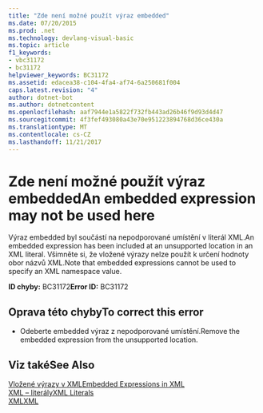 ```yaml
---
title: "Zde není možné použít výraz embedded"
ms.date: 07/20/2015
ms.prod: .net
ms.technology: devlang-visual-basic
ms.topic: article
f1_keywords:
- vbc31172
- bc31172
helpviewer_keywords: BC31172
ms.assetid: edacea38-c104-4fa4-af74-6a250681f004
caps.latest.revision: "4"
author: dotnet-bot
ms.author: dotnetcontent
ms.openlocfilehash: aaf7944e1a5822f732fb443ad26b46f9d93d4d47
ms.sourcegitcommit: 4f3fef493080a43e70e951223894768d36ce430a
ms.translationtype: MT
ms.contentlocale: cs-CZ
ms.lasthandoff: 11/21/2017
---
```

# <a name="an-embedded-expression-may-not-be-used-here"></a><span data-ttu-id="3eac7-102">Zde není možné použít výraz embedded</span><span class="sxs-lookup"><span data-stu-id="3eac7-102">An embedded expression may not be used here</span></span>
<span data-ttu-id="3eac7-103">Výraz embedded byl součástí na nepodporované umístění v literál XML.</span><span class="sxs-lookup"><span data-stu-id="3eac7-103">An embedded expression has been included at an unsupported location in an XML literal.</span></span> <span data-ttu-id="3eac7-104">Všimněte si, že vložené výrazy nelze použít k určení hodnoty obor názvů XML.</span><span class="sxs-lookup"><span data-stu-id="3eac7-104">Note that embedded expressions cannot be used to specify an XML namespace value.</span></span>  
  
 <span data-ttu-id="3eac7-105">**ID chyby:** BC31172</span><span class="sxs-lookup"><span data-stu-id="3eac7-105">**Error ID:** BC31172</span></span>  
  
## <a name="to-correct-this-error"></a><span data-ttu-id="3eac7-106">Oprava této chyby</span><span class="sxs-lookup"><span data-stu-id="3eac7-106">To correct this error</span></span>  
  
-   <span data-ttu-id="3eac7-107">Odeberte embedded výraz z nepodporované umístění.</span><span class="sxs-lookup"><span data-stu-id="3eac7-107">Remove the embedded expression from the unsupported location.</span></span>  
  
## <a name="see-also"></a><span data-ttu-id="3eac7-108">Viz také</span><span class="sxs-lookup"><span data-stu-id="3eac7-108">See Also</span></span>  
 [<span data-ttu-id="3eac7-109">Vložené výrazy v XML</span><span class="sxs-lookup"><span data-stu-id="3eac7-109">Embedded Expressions in XML</span></span>](../../visual-basic/programming-guide/language-features/xml/embedded-expressions-in-xml.md)  
 [<span data-ttu-id="3eac7-110">XML – literály</span><span class="sxs-lookup"><span data-stu-id="3eac7-110">XML Literals</span></span>](../../visual-basic/language-reference/xml-literals/index.md)  
 [<span data-ttu-id="3eac7-111">XML</span><span class="sxs-lookup"><span data-stu-id="3eac7-111">XML</span></span>](../../visual-basic/programming-guide/language-features/xml/index.md)
